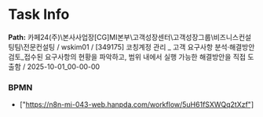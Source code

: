 # Task Info

**Path:** 카페24(주)\본사사업장\[CG]MI본부\고객성장센터\고객성장그룹\비즈니스컨설팅팀\전문컨설팅 / wskim01 / [349175] 코칭계정 관리 _ 고객 요구사항 분석·해결방안 검토_접수된 요구사항의 현황을 파악하고, 범위 내에서 실행 가능한 해결방안을 직접 도출함 / 2025-10-01_00-00-00

### BPMN
- ["https://n8n-mi-043-web.hanpda.com/workflow/5uH61fSXWQq2tXzf"]

